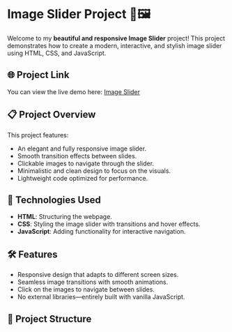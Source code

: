 # Image Slider Project 🎨🖼️

Welcome to my **beautiful and responsive Image Slider** project! This project demonstrates how to create a modern, interactive, and stylish image slider using HTML, CSS, and JavaScript.

## 🌐 Project Link
You can view the live demo here:
[Image Slider](https://aamir-io.github.io/image-slider/)

## 📋 Project Overview
This project features:
- An elegant and fully responsive image slider.
- Smooth transition effects between slides.
- Clickable images to navigate through the slider.
- Minimalistic and clean design to focus on the visuals.
- Lightweight code optimized for performance.

## 🚀 Technologies Used
- **HTML**: Structuring the webpage.
- **CSS**: Styling the image slider with transitions and hover effects.
- **JavaScript**: Adding functionality for interactive navigation.

## 🛠️ Features
- Responsive design that adapts to different screen sizes.
- Seamless image transitions with smooth animations.
- Click on the images to navigate between slides.
- No external libraries—entirely built with vanilla JavaScript.

## 📂 Project Structure

